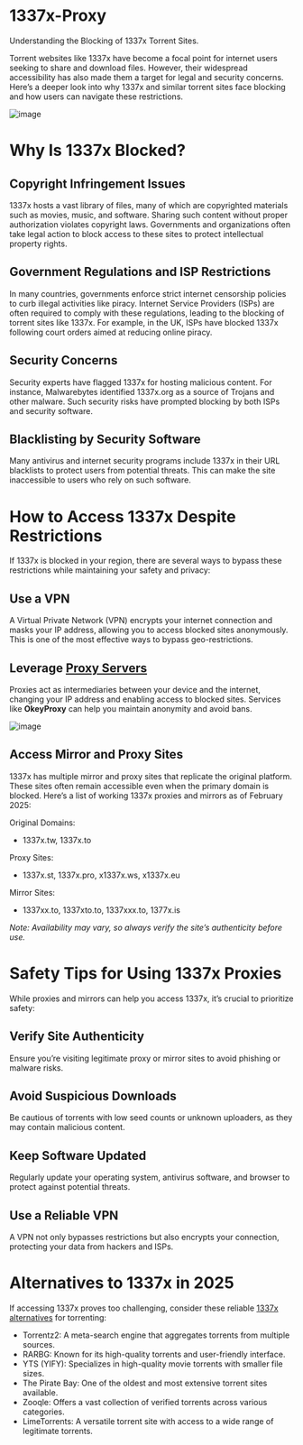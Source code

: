 # 1337x-Proxy
Understanding the Blocking of 1337x Torrent Sites.

Torrent websites like 1337x have become a focal point for internet users seeking to share and download files. However, their widespread accessibility has also made them a target for legal and security concerns. Here’s a deeper look into why 1337x and similar torrent sites face blocking and how users can navigate these restrictions.

![image](https://github.com/user-attachments/assets/0291058c-0f9b-478f-9717-256ae2784dd4)

# Why Is 1337x Blocked?
## Copyright Infringement Issues
1337x hosts a vast library of files, many of which are copyrighted materials such as movies, music, and software. Sharing such content without proper authorization violates copyright laws. Governments and organizations often take legal action to block access to these sites to protect intellectual property rights.

## Government Regulations and ISP Restrictions
In many countries, governments enforce strict internet censorship policies to curb illegal activities like piracy. Internet Service Providers (ISPs) are often required to comply with these regulations, leading to the blocking of torrent sites like 1337x. For example, in the UK, ISPs have blocked 1337x following court orders aimed at reducing online piracy.

## Security Concerns
Security experts have flagged 1337x for hosting malicious content. For instance, Malwarebytes identified 1337x.org as a source of Trojans and other malware. Such security risks have prompted blocking by both ISPs and security software.

## Blacklisting by Security Software
Many antivirus and internet security programs include 1337x in their URL blacklists to protect users from potential threats. This can make the site inaccessible to users who rely on such software.

# How to Access 1337x Despite Restrictions
If 1337x is blocked in your region, there are several ways to bypass these restrictions while maintaining your safety and privacy:

## Use a VPN
A Virtual Private Network (VPN) encrypts your internet connection and masks your IP address, allowing you to access blocked sites anonymously. This is one of the most effective ways to bypass geo-restrictions.

## Leverage [Proxy Servers](https://www.okeyproxy.com/)
Proxies act as intermediaries between your device and the internet, changing your IP address and enabling access to blocked sites. Services like **OkeyProxy** can help you maintain anonymity and avoid bans.

![image](https://github.com/user-attachments/assets/bf355867-a2d1-48cf-ae8c-5cd555dd91d3)

## Access Mirror and Proxy Sites
1337x has multiple mirror and proxy sites that replicate the original platform. These sites often remain accessible even when the primary domain is blocked. Here’s a list of working 1337x proxies and mirrors as of February 2025:

Original Domains:

- 1337x.tw, 1337x.to

Proxy Sites:

- 1337x.st, 1337x.pro, x1337x.ws, x1337x.eu

Mirror Sites:

- 1337xx.to, 1337xto.to, 1337xxx.to, 1377x.is

_Note: Availability may vary, so always verify the site’s authenticity before use._

# Safety Tips for Using 1337x Proxies
While proxies and mirrors can help you access 1337x, it’s crucial to prioritize safety:

## Verify Site Authenticity
Ensure you’re visiting legitimate proxy or mirror sites to avoid phishing or malware risks.
## Avoid Suspicious Downloads
Be cautious of torrents with low seed counts or unknown uploaders, as they may contain malicious content.
## Keep Software Updated
Regularly update your operating system, antivirus software, and browser to protect against potential threats.
## Use a Reliable VPN
A VPN not only bypasses restrictions but also encrypts your connection, protecting your data from hackers and ISPs.

# Alternatives to 1337x in 2025
If accessing 1337x proves too challenging, consider these reliable [1337x alternatives](https://www.okeyproxy.com/proxy/working-1337x-torrent-proxy-list/) for torrenting:

- Torrentz2: A meta-search engine that aggregates torrents from multiple sources.
- RARBG: Known for its high-quality torrents and user-friendly interface.
- YTS (YIFY): Specializes in high-quality movie torrents with smaller file sizes.
- The Pirate Bay: One of the oldest and most extensive torrent sites available.
- Zooqle: Offers a vast collection of verified torrents across various categories.
- LimeTorrents: A versatile torrent site with access to a wide range of legitimate torrents.
